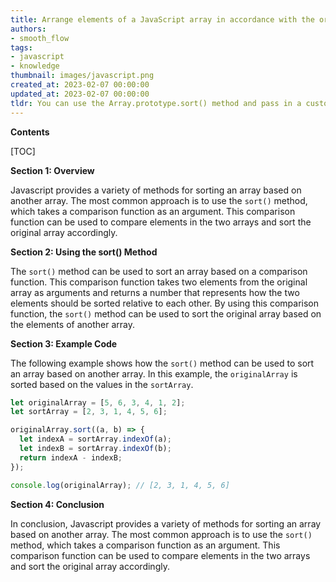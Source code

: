 ```yaml
---
title: Arrange elements of a JavaScript array in accordance with the order of another array
authors:
- smooth_flow
tags:
- javascript
- knowledge
thumbnail: images/javascript.png
created_at: 2023-02-07 00:00:00
updated_at: 2023-02-07 00:00:00
tldr: You can use the Array.prototype.sort() method and pass in a custom comparator function to sort an array based on another array.
---
```


**Contents**

[TOC]

**Section 1: Overview**

Javascript provides a variety of methods for sorting an array based on another array. The most common approach is to use the `sort()` method, which takes a comparison function as an argument. This comparison function can be used to compare elements in the two arrays and sort the original array accordingly.

**Section 2: Using the sort() Method**

The `sort()` method can be used to sort an array based on a comparison function. This comparison function takes two elements from the original array as arguments and returns a number that represents how the two elements should be sorted relative to each other. By using this comparison function, the `sort()` method can be used to sort the original array based on the elements of another array.

**Section 3: Example Code**

The following example shows how the `sort()` method can be used to sort an array based on another array. In this example, the `originalArray` is sorted based on the values in the `sortArray`.

```javascript
let originalArray = [5, 6, 3, 4, 1, 2];
let sortArray = [2, 3, 1, 4, 5, 6];

originalArray.sort((a, b) => {
  let indexA = sortArray.indexOf(a);
  let indexB = sortArray.indexOf(b);
  return indexA - indexB;
});

console.log(originalArray); // [2, 3, 1, 4, 5, 6]
```

**Section 4: Conclusion**

In conclusion, Javascript provides a variety of methods for sorting an array based on another array. The most common approach is to use the `sort()` method, which takes a comparison function as an argument. This comparison function can be used to compare elements in the two arrays and sort the original array accordingly.
